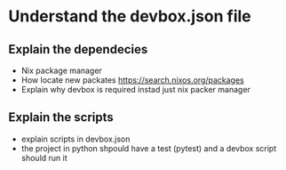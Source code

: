 # Understand the devbox.json file

## Explain the dependecies
- Nix package manager
- How locate new packates https://search.nixos.org/packages
- Explain why devbox is required instad just nix packer manager

## Explain the scripts
- explain scripts in devbox.json
- the project in python shpould have a test (pytest) and a devbox script should run it
